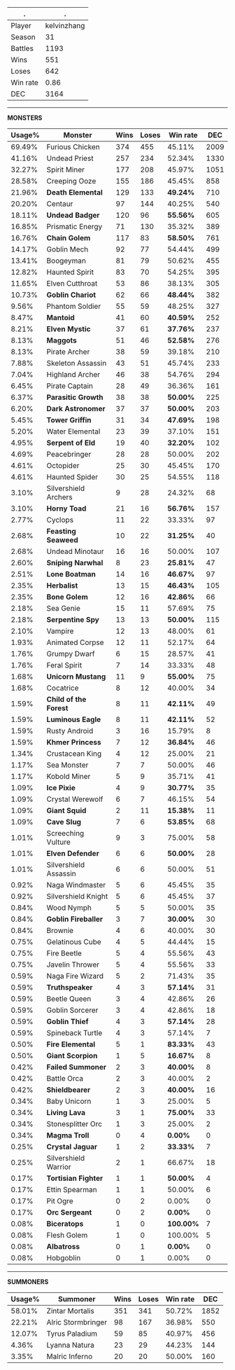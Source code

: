 .|.
|-|-
Player|kelvinzhang
Season|31
Battles|1193
Wins|551
Loses|642
Win rate|0.86
DEC|3164

---
**MONSTERS**

Usage%|Monster|Wins|Loses|Win rate|DEC|
-|-|-|-|-|-|
69.49%|Furious Chicken|374|455|45.11%|2009|
41.16%|Undead Priest|257|234|52.34%|1330|
32.27%|Spirit Miner|177|208|45.97%|1051|
28.58%|Creeping Ooze|155|186|45.45%|858|
21.96%|**Death Elemental**|129|133|**49.24%**|710|
20.20%|Centaur|97|144|40.25%|540|
18.11%|**Undead Badger**|120|96|**55.56%**|605|
16.85%|Prismatic Energy|71|130|35.32%|389|
16.76%|**Chain Golem**|117|83|**58.50%**|761|
14.17%|Goblin Mech|92|77|54.44%|499|
13.41%|Boogeyman|81|79|50.62%|455|
12.82%|Haunted Spirit|83|70|54.25%|395|
11.65%|Elven Cutthroat|53|86|38.13%|305|
10.73%|**Goblin Chariot**|62|66|**48.44%**|382|
9.56%|Phantom Soldier|55|59|48.25%|327|
8.47%|**Mantoid**|41|60|**40.59%**|252|
8.21%|**Elven Mystic**|37|61|**37.76%**|237|
8.13%|**Maggots**|51|46|**52.58%**|276|
8.13%|Pirate Archer|38|59|39.18%|210|
7.88%|Skeleton Assassin|43|51|45.74%|233|
7.04%|Highland Archer|46|38|54.76%|294|
6.45%|Pirate Captain|28|49|36.36%|161|
6.37%|**Parasitic Growth**|38|38|**50.00%**|225|
6.20%|**Dark Astronomer**|37|37|**50.00%**|203|
5.45%|**Tower Griffin**|31|34|**47.69%**|198|
5.20%|Water Elemental|23|39|37.10%|151|
4.95%|**Serpent of Eld**|19|40|**32.20%**|102|
4.69%|Peacebringer|28|28|50.00%|202|
4.61%|Octopider|25|30|45.45%|170|
4.61%|Haunted Spider|30|25|54.55%|118|
3.10%|Silvershield Archers|9|28|24.32%|68|
3.10%|**Horny Toad**|21|16|**56.76%**|157|
2.77%|Cyclops|11|22|33.33%|97|
2.68%|**Feasting Seaweed**|10|22|**31.25%**|40|
2.68%|Undead Minotaur|16|16|50.00%|107|
2.60%|**Sniping Narwhal**|8|23|**25.81%**|47|
2.51%|**Lone Boatman**|14|16|**46.67%**|97|
2.35%|**Herbalist**|13|15|**46.43%**|105|
2.35%|**Bone Golem**|12|16|**42.86%**|66|
2.18%|Sea Genie|15|11|57.69%|75|
2.18%|**Serpentine Spy**|13|13|**50.00%**|115|
2.10%|Vampire|12|13|48.00%|61|
1.93%|Animated Corpse|12|11|52.17%|64|
1.76%|Grumpy Dwarf|6|15|28.57%|41|
1.76%|Feral Spirit|7|14|33.33%|48|
1.68%|**Unicorn Mustang**|11|9|**55.00%**|75|
1.68%|Cocatrice|8|12|40.00%|34|
1.59%|**Child of the Forest**|8|11|**42.11%**|49|
1.59%|**Luminous Eagle**|8|11|**42.11%**|52|
1.59%|Rusty Android|3|16|15.79%|8|
1.59%|**Khmer Princess**|7|12|**36.84%**|46|
1.34%|Crustacean King|4|12|25.00%|21|
1.17%|Sea Monster|7|7|50.00%|46|
1.17%|Kobold Miner|5|9|35.71%|41|
1.09%|**Ice Pixie**|4|9|**30.77%**|35|
1.09%|Crystal Werewolf|6|7|46.15%|54|
1.09%|**Giant Squid**|2|11|**15.38%**|11|
1.09%|**Cave Slug**|7|6|**53.85%**|68|
1.01%|Screeching Vulture|9|3|75.00%|58|
1.01%|**Elven Defender**|6|6|**50.00%**|28|
1.01%|Silvershield Assassin|6|6|50.00%|51|
0.92%|Naga Windmaster|5|6|45.45%|35|
0.92%|Silvershield Knight|5|6|45.45%|37|
0.84%|Wood Nymph|5|5|50.00%|35|
0.84%|**Goblin Fireballer**|3|7|**30.00%**|30|
0.84%|Brownie|4|6|40.00%|30|
0.75%|Gelatinous Cube|4|5|44.44%|15|
0.75%|Fire Beetle|5|4|55.56%|43|
0.75%|Javelin Thrower|5|4|55.56%|33|
0.59%|Naga Fire Wizard|5|2|71.43%|35|
0.59%|**Truthspeaker**|4|3|**57.14%**|31|
0.59%|Beetle Queen|3|4|42.86%|26|
0.59%|Goblin Sorcerer|3|4|42.86%|18|
0.59%|**Goblin Thief**|4|3|**57.14%**|28|
0.59%|Spineback Turtle|4|3|57.14%|7|
0.50%|**Fire Elemental**|5|1|**83.33%**|43|
0.50%|**Giant Scorpion**|1|5|**16.67%**|8|
0.42%|**Failed Summoner**|2|3|**40.00%**|8|
0.42%|Battle Orca|2|3|40.00%|2|
0.42%|**Shieldbearer**|2|3|**40.00%**|16|
0.34%|Baby Unicorn|1|3|25.00%|5|
0.34%|**Living Lava**|3|1|**75.00%**|33|
0.34%|Stonesplitter Orc|1|3|25.00%|2|
0.34%|**Magma Troll**|0|4|**0.00%**|0|
0.25%|**Crystal Jaguar**|1|2|**33.33%**|7|
0.25%|Silvershield Warrior|2|1|66.67%|18|
0.17%|**Tortisian Fighter**|1|1|**50.00%**|4|
0.17%|Ettin Spearman|1|1|50.00%|6|
0.17%|Pit Ogre|0|2|0.00%|0|
0.17%|**Orc Sergeant**|0|2|**0.00%**|0|
0.08%|**Biceratops**|1|0|**100.00%**|7|
0.08%|Flesh Golem|1|0|100.00%|5|
0.08%|**Albatross**|0|1|**0.00%**|0|
0.08%|Hobgoblin|0|1|0.00%|0|

---
**SUMMONERS**

Usage%|Summoner|Wins|Loses|Win rate|DEC|
-|-|-|-|-|-|
58.01%|Zintar Mortalis|351|341|50.72%|1852|
22.21%|Alric Stormbringer|98|167|36.98%|550|
12.07%|Tyrus Paladium|59|85|40.97%|456|
4.36%|Lyanna Natura|23|29|44.23%|144|
3.35%|Malric Inferno|20|20|50.00%|160|
